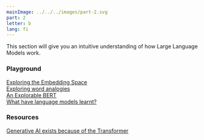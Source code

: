```yaml
---
mainImage: ../../../images/part-2.svg
part: 2
letter: b
lang: fi
---
```


<div class="content">

This section will give you an intuitive understanding of how Large Language Models work.

### Playground
[Exploring the Embedding Space](https://projector.tensorflow.org/)<br>
[Exploring word analogies](https://lamyiowce.github.io/word2viz/)<br>
[An Explorable BERT](https://huggingface.co/spaces/exbert-project/exbert)<br>
[What have language models learnt?](https://pair.withgoogle.com/explorables/fill-in-the-blank/)<br>


### Resources
[Generative AI exists because of the Transformer](https://ig.ft.com/generative-ai/)<br>

</div>
